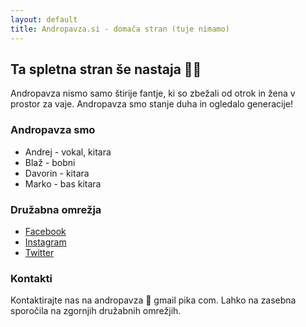```yaml
---
layout: default
title: Andropavza.si - domača stran (tuje nimamo)
---
```


## Ta spletna stran še nastaja 👷‍♀️

Andropavza nismo samo štirije fantje, ki so zbežali od otrok in žena v prostor za vaje. Andropavza smo stanje duha in ogledalo generacije!

### Andropavza smo

* Andrej - vokal, kitara
* Blaž - bobni
* Davorin - kitara
* Marko - bas kitara

### Družabna omrežja

* [Facebook](https://www.facebook.com/andropavza/)
* [Instagram](https://www.facebook.com/andropavza/)
* [Twitter](https://twitter.com/andropavza/)

### Kontakti 

Kontaktirajte nas na andropavza 🙉 gmail pika com. 
Lahko na zasebna sporočila na zgornjih družabnih omrežjih.
